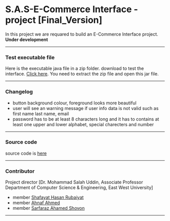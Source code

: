 # S.A.S-E-Commerce Interface -project [Final_Version]

In this project we are requared to build an E-Commerce Interface project. **Under development**

---

### Test executable file

Here is the executable java file in a zip folder. download to test the interface. [Click here](bin/).
You need to extract the zip file and open this jar file.

---

### Changelog

-   button background colour, foreground looks more beautiful
-   user will see an warning message if user info data is not valid such as first name last name, email
-   password has to be at least 8 characters long and it has to contains at least one upper and lower alphabet, special charecters and number

---

### Source code

source code is [here](/src/ecommerce)

---

### Contributor

Project director [Dr. Mohammad Salah Uddin, Associate Professor Department of Computer Science & Engineering, East West University]
- member [Shafayat Hasan Rubaiyat](https://github.com/Infi9itee)
- member [Ahnaf Ahmed](https://github.com/AhnafAhmed29)
- member [Sarfaraz Ahamed Shovon](https://github.com/shovon021)

----
